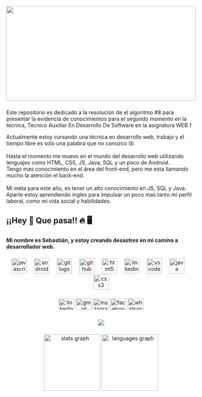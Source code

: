 <div align="center">
  <img height="250" width="100%" src="https://wallsdesk.com/wp-content/uploads/2017/01/Deftones-for-desktop.jpg"  />
</div>

###
<p align="left">Este repositorio es dedicado a la resolucion de el algoritmo #8 para presentar la evidencia de conocimientos para el segundo momento en la tecnica, Tecnico Auxiliar En Desarrollo De Software en la asignatura  WEB 1<p>
<p align="left">Actualmente estoy cursando una técnica en desarrollo web, trabajo y el tiempo libre es solo una palabra que no conozco 😢.<br><br>Hasta el momento me muevo en el mundo del desarrollo web utilizando lenguajes como HTML, CSS, JS, Java, SQL y un poco de Android. <br>Tengo mas conocimiento en el área del front-end, pero me esta llamando mucho la atención el back-end. <br><br>Mi meta para este año, es tener un alto conocimiento en JS, SQL y Java.<br>Aparte estoy aprendiendo ingles para impulsar un poco mas tanto mi perfil laboral, como mi vida social y habilidades.</p>

###

<h2 align="left">¡¡Hey 👋 Que pasa!! 🔥 🖥</h2>

###

<h4 align="left">Mi nombre es Sebastián, y estoy creando desastres en mi camino a desarrollador web.</h4>

###

<div align="center">
  <img src="https://cdn.jsdelivr.net/gh/devicons/devicon/icons/javascript/javascript-original.svg" height="40" alt="javascript logo"  />
  <img width="12" />
  <img src="https://cdn.jsdelivr.net/gh/devicons/devicon/icons/androidstudio/androidstudio-original.svg" height="40" alt="androidstudio logo"  />
  <img width="12" />
  <img src="https://cdn.jsdelivr.net/gh/devicons/devicon/icons/git/git-original.svg" height="40" alt="git logo"  />
  <img width="12" />
  <img src="https://cdn.jsdelivr.net/gh/devicons/devicon/icons/github/github-original.svg" height="40" alt="github logo"  />
  <img width="12" />
  <img src="https://cdn.jsdelivr.net/gh/devicons/devicon/icons/html5/html5-original.svg" height="40" alt="html5 logo"  />
  <img width="12" />
  <img src="https://cdn.jsdelivr.net/gh/devicons/devicon/icons/linkedin/linkedin-original.svg" height="40" alt="linkedin logo"  />
  <img width="12" />
  <img src="https://cdn.jsdelivr.net/gh/devicons/devicon/icons/vscode/vscode-original.svg" height="40" alt="vscode logo"  />
  <img width="12" />
  <img src="https://cdn.jsdelivr.net/gh/devicons/devicon/icons/java/java-original.svg" height="40" alt="java logo"  />
  <img width="12" />
  <img src="https://cdn.jsdelivr.net/gh/devicons/devicon/icons/css3/css3-original.svg" height="40" alt="css3 logo"  />
</div>

###

<div align="center">
  <img src="https://raw.githubusercontent.com/maurodesouza/profile-readme-generator/master/src/assets/icons/social/linkedin/default.svg" width="42" height="30" alt="linkedin logo"  />
  <img src="https://raw.githubusercontent.com/maurodesouza/profile-readme-generator/master/src/assets/icons/social/gmail/default.svg" width="42" height="30" alt="gmail logo"  />
  <img src="https://raw.githubusercontent.com/maurodesouza/profile-readme-generator/master/src/assets/icons/social/instagram/default.svg" width="42" height="30" alt="instagram logo"  />
  <img src="https://raw.githubusercontent.com/maurodesouza/profile-readme-generator/master/src/assets/icons/social/facebook/default.svg" width="42" height="30" alt="facebook logo"  />
  <img src="https://raw.githubusercontent.com/maurodesouza/profile-readme-generator/master/src/assets/icons/social/whatsapp/default.svg" width="42" height="30" alt="whatsapp logo"  />
</div>

###

<div align="center">
  <img src="https://profile-counter.glitch.me/Sebaxtian18/count.svg?"  />
</div>

###

<div align="center">
  <img src="https://github-readme-stats.vercel.app/api?username=Sebaxtian18&hide_title=false&hide_rank=false&show_icons=true&include_all_commits=true&count_private=true&disable_animations=false&theme=dracula&locale=en&hide_border=false&order=1" height="150" alt="stats graph"  />
  <img src="https://github-readme-stats.vercel.app/api/top-langs?username=Sebaxtian18&locale=en&hide_title=false&layout=compact&card_width=320&langs_count=5&theme=dracula&hide_border=false&order=2" height="150" alt="languages graph"  />
</div>

###

